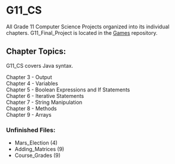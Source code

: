 # G11_CS
All Grade 11 Computer Science Projects organized into its individual chapters. G11_Final_Project is located in the [Games](https://github.com/forrestywang/Games) repository.

## Chapter Topics:

G11_CS covers Java syntax.

  Chapter 3 - Output  
  Chapter 4 - Variables  
  Chapter 5 - Boolean Expressions and If Statements  
  Chapter 6 - Iterative Statements  
  Chapter 7 - String Manipulation  
  Chapter 8 - Methods  
  Chapter 9 - Arrays  

### Unfinished Files:
- Mars_Election (4)
- Adding_Matrices (9)
- Course_Grades (9)
